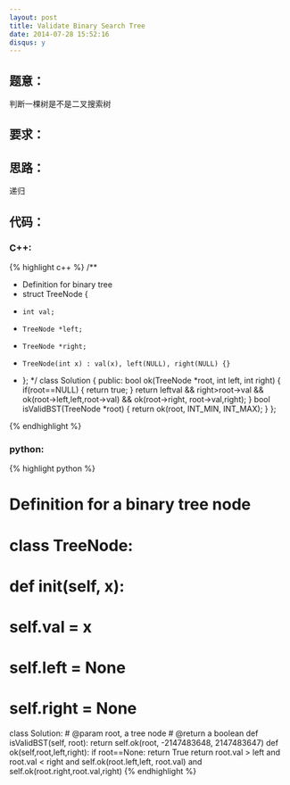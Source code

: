```yaml
---
layout: post
title: Validate Binary Search Tree
date: 2014-07-28 15:52:16
disqus: y
---
```


## 题意：
判断一棵树是不是二叉搜索树

## 要求：


## 思路：
递归

## 代码：

### C++:

{% highlight c++ %}
/**
 * Definition for binary tree
 * struct TreeNode {
 *     int val;
 *     TreeNode *left;
 *     TreeNode *right;
 *     TreeNode(int x) : val(x), left(NULL), right(NULL) {}
 * };
 */
class Solution {
public:
    bool ok(TreeNode *root, int left, int right)
    {
        if(root==NULL)
        {
            return true;
        }
        return left<root->val && right>root->val && ok(root->left,left,root->val) && ok(root->right, root->val,right);
    }
    bool isValidBST(TreeNode *root) {
        return ok(root, INT_MIN, INT_MAX);
    }
};


 {% endhighlight %}
### python:

{% highlight python %}

# Definition for a  binary tree node
# class TreeNode:
#     def __init__(self, x):
#         self.val = x
#         self.left = None
#         self.right = None

class Solution:
    # @param root, a tree node
    # @return a boolean
    def isValidBST(self, root):
        return self.ok(root, -2147483648, 2147483647)
    def ok(self,root,left,right):
        if root==None:
            return True
        return root.val > left and root.val < right and self.ok(root.left,left, root.val) and self.ok(root.right,root.val,right)
 {% endhighlight %}

